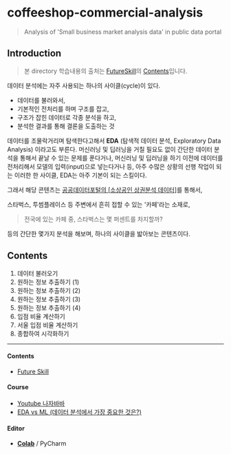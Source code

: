 # coffeeshop-commercial-analysis
> Analysis of 'Small business market analysis data' in public data portal



## Introduction

> 본 directory 학습내용의 출처는 [FutureSkill](https://futureskill.io/)의 [Contents](https://futureskill.io/content/8f89c356-718c-495e-995c-dd784c3903a8)입니다.

데이터 분석에는 자주 사용되는 하나의 사이클(cycle)이 있다.

- 데이터를 불러와서,
- 기본적인 전처리를 하며 구조를 잡고,
- 구조가 잡힌 데이터로 각종 분석을 하고,
- 분석한 결과를 통해 결론을 도출하는 것

데이터를 조물락거리며 탐색한다고해서 **EDA** (탐색적 데이터 분석, Exploratory Data Analysis) 이라고도 부른다. 머신러닝 및 딥러닝을 거칠 필요도 없이 간단한 데이터 분석을 통해서 끝날 수 있는 문제를 푼다거나, 머신러닝 및 딥러닝을 하기 이전에 데이터를 전처리해서 모델의 입력(input)으로 넣는다거나 등, 아주 수많은 상황의 선행 작업이 되는 이러한 한 사이클, EDA는 아주 기본이 되는 스킬이다.



그래서 해당 콘텐츠는 <u>공공데이터포털의 [소상공인 상권분석 데이터]</u>를 통해서,

스타벅스, 투썸플레이스 등 주변에서 흔히 접할 수 있는 '카페'라는 소재로,

> 전국에 있는 카페 중, 스타벅스는 몇 퍼센트를 차지할까?

등의 간단한 몇가지 분석을 해보며, 하나의 사이클을 밟아보는 콘텐츠이다.



## Contents



1. 데이터 불러오기
2. 원하는 정보 추출하기 (1)
3. 원하는 정보 추출하기 (2)
4. 원하는 정보 추출하기 (3)
5. 원하는 정보 추출하기 (4)
6. 입점 비율 계산하기
7. 서울 입점 비율 계산하기
8. 종합하여 시각화하기



---

#### Contents

- [Future Skill](https://futureskill.io/)

#### Course

- [Youtube 나자바바](https://www.youtube.com/channel/UCpkVLcUq9OJ3n2zZYzTKghg)
- [EDA vs ML (데이터 분석에서 가장 중요한 것은?)](https://www.youtube.com/watch?v=ycoZ0LqFzmU&feature=emb_logo) 

#### Editor

- [**Colab**](https://colab.research.google.com/) / PyCharm